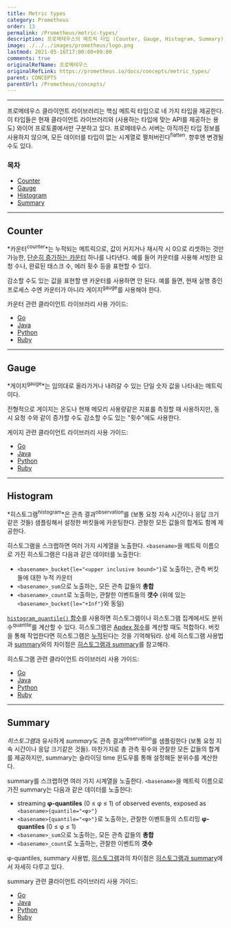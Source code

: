 ```yaml
---
title: Metric types
category: Prometheus
order: 13
permalink: /Prometheus/metric-types/
description: 프로메테우스의 메트릭 타입 (Counter, Gauge, Histogram, Summary)
image: ./../../images/prometheus/logo.png
lastmod: 2021-05-16T17:00:00+09:00
comments: true
originalRefName: 프로메테우스
originalRefLink: https://prometheus.io/docs/concepts/metric_types/
parent: CONCEPTS
parentUrl: /Prometheus/concepts/
---
```


---

프로메테우스 클라이언트 라이브러리는 핵심 메트릭 타입으로 네 가지 타입을 제공한다. 이 타입들은 현재 클라이언트 라이브러리와 (사용하는 타입에 맞는 API를 제공하는 용도) 와이어 프로토콜에서만 구분하고 있다. 프로메테우스 서버는 아직까진 타입 정보를 사용하지 않으며, 모든 데이터를 타입이 없는 시계열로 펼처버린다<sup>flatten</sup>. 향후엔 변경될 수도 있다.

### 목차

- [Counter](#counter)
- [Gauge](#gauge)
- [Histogram](#histogram)
- [Summary](#summary)

---

## Counter

*카운터<sup>counter</sup>*는 누적되는 메트릭으로, 값이 커지거나 재시작 시 0으로 리셋하는 것만 가능한, [단순히 증가하는 카운터](https://en.wikipedia.org/wiki/Monotonic_function) 하나를 나타낸다. 예를 들어 카운터를 사용해 서빙한 요청 수나, 완료된 태스크 수, 에러 횟수 등을 표현할 수 있다.

감소할 수도 있는 값을 표현할 땐 카운터를 사용하면 안 된다. 예를 들면, 현재 실행 중인 프로세스 수엔 카운터가 아니라 게이지<sup>gauge</sup>를 사용해야 한다.

카운터 관련 클라이언트 라이브러리 사용 가이드:

- [Go](https://godoc.org/github.com/prometheus/client_golang/prometheus#Counter)
- [Java](https://github.com/prometheus/client_java#counter)
- [Python](https://github.com/prometheus/client_python#counter)
- [Ruby](https://github.com/prometheus/client_ruby#counter)

---

## Gauge

*게이지<sup>gauge</sup>*는 임의대로 올라가거나 내려갈 수 있는 단일 숫자 값을 나타내는 메트릭이다.

전형적으로 게이지는 온도나 현재 메모리 사용량같은 지표를 측정할 때 사용하지만, 동시 요청 수와 같이 증가할 수도 감소할 수도 있는 "횟수"에도 사용한다.

게이지 관련 클라이언트 라이브러리 사용 가이드:

- [Go](https://godoc.org/github.com/prometheus/client_golang/prometheus#Gauge)
- [Java](https://github.com/prometheus/client_java#gauge)
- [Python](https://github.com/prometheus/client_python#gauge)
- [Ruby](https://github.com/prometheus/client_ruby#gauge)

---

## Histogram

*히스토그램<sup>histogram</sup>*은 관측 결과<sup>observation</sup>를 (보통 요청 지속 시간이나 응답 크기같은 것들) 샘플링해서 설정한 버킷들에 카운팅한다. 관찰한 모든 값들의 합계도 함께 제공한다.

히스토그램을 스크랩하면 여러 가지 시계열을 노출한다. `<basename>`을 메트릭 이름으로 가진 히스토그램은 다음과 같은 데이터를 노출한다:

- `<basename>_bucket{le="<upper inclusive bound>"}`로 노출하는, 관측 버킷들에 대한 누적 카운터
- `<basename>_sum`으로 노출하는, 모든 관측 값들의 **총합**
- `<basename>_count`로 노출하는, 관찰한 이벤트들의 **갯수** (위에 있는 `<basename>_bucket{le="+Inf"}`와 동일)

[`histogram_quantile()` 함수](../querying.functions#histogram_quantile)를 사용하면 히스토그램이나 히스토그램 집계에서도 분위수<sup>quantile</sup>를 계산할 수 있다. 히스토그램은 [Apdex 점수](https://en.wikipedia.org/wiki/Apdex)를 계산할 때도 적합하다. 버킷을 통해 작업한다면 히스토그램은 [누적](https://en.wikipedia.org/wiki/Histogram#Cumulative_histogram)된다는 것을 기억해둬라. 상세 히스토그램 사용법과 [summary](#summary)와의 차이점은 [히스토그램과 summary](https://prometheus.io/docs/practices/histograms)를 참고해라.

히스토그램 관련 클라이언트 라이브러리 사용 가이드:

- [Go](https://godoc.org/github.com/prometheus/client_golang/prometheus#Histogram)
- [Java](https://github.com/prometheus/client_java#histogram)
- [Python](https://github.com/prometheus/client_python#histogram)
- [Ruby](https://github.com/prometheus/client_ruby#histogram)

---

## Summary

*히스토그램*과 유사하게 *summary*도 관측 결과<sup>observation</sup>를 샘플링한다 (보통 요청 지속 시간이나 응답 크기같은 것들). 마찬가지로 총 관측 횟수와 관찰한 모든 값들의 합계를 제공하지만, summary는 슬라이딩 time 윈도우를 통해 설정해둔 분위수를 계산한다.

summary를 스크랩하면 여러 가지 시계열을 노출한다. `<basename>`을 메트릭 이름으로 가진 summary는 다음과 같은 데이터를 노출한다:

- streaming **φ-quantiles** (0 ≤ φ ≤ 1) of observed events, exposed as `<basename>{quantile="<φ>"}`
- `<basename>{quantile="<φ>"}`로 노출하는, 관찰한 이벤트들의 스트리밍 **φ-quantiles** (0 ≤ φ ≤ 1)
- `<basename>_sum`으로 노출하는, 모든 관측 값들의 **총합**
- `<basename>_count`로 노출하는, 관찰한 이벤트의 **갯수**

φ-quantiles, summary 사용법, [히스토그램](#histogram)과의 차이점은 [히스토그램과 summary](https://prometheus.io/docs/practices/histograms/)에서 자세히 다루고 있다.

summary 관련 클라이언트 라이브러리 사용 가이드:

- [Go](https://godoc.org/github.com/prometheus/client_golang/prometheus#Summary)
- [Java](https://github.com/prometheus/client_java#summary)
- [Python](https://github.com/prometheus/client_python#summary)
- [Ruby](https://github.com/prometheus/client_ruby#summary)